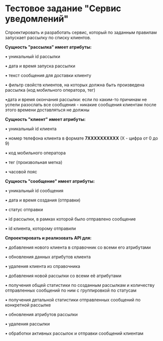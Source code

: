 # Тестовое задание "Сервис уведомлений"


Спроектировать и разработать сервис, который по заданным правилам запускает рассылку по списку клиентов.

**Сущность "рассылка" имеет атрибуты:**

• уникальный id рассылки

• дата и время запуска рассылки

• текст сообщения для доставки клиенту

• фильтр свойств клиентов, на которых должна быть произведена рассылка (код мобильного оператора, тег)

•дата и время окончания рассылки: если по каким-то причинам не успели разослать все сообщения - никакие сообщения клиентам после этого времени доставляться не должны

**Сущность "клиент" имеет атрибуты:**

• уникальный id клиента

• номер телефона клиента в формате **7XXXXXXXXXX** (X - цифра от 0 до 9)

• код мобильного оператора

• тег (произвольная метка)

• часовой пояс

**Сущность "сообщение" имеет атрибуты:**

• уникальный id сообщения

• дата и время создания (отправки)

• статус отправки

• id рассылки, в рамках которой было отправлено сообщение

• id клиента, которому отправили

**Спроектировать и реализовать API для:**

• добавления нового клиента в справочник со всеми его атрибутами

• обновления данных атрибутов клиента

• удаления клиента из справочника

• добавления новой рассылки со всеми её атрибутами

• получения общей статистики по созданным рассылкам и количеству отправленных сообщений по ним с группировкой по статусам

• получения детальной статистики отправленных сообщений по конкретной рассылке

• обновления атрибутов рассылки

• удаления рассылки

• обработки активных рассылок и отправки сообщений клиентам
